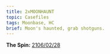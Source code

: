 ```yaml
---
title: 2xMOONHAUNT
topic: Casefiles
tags: Moonbase, HC
brief: Moon's haunted, grab shotguns.
---
```


__The Spin:__ [2106/02/28](http://thespin.glitch.me/archive/2108-03-12)
